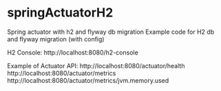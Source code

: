 # springActuatorH2
Spring actuator with h2 and flyway db migration
Example code for H2 db and flyway migration (with config)

H2 Console: http://localhost:8080/h2-console

Example of Actuator API:
http://localhost:8080/actuator/health
http://localhost:8080/actuator/metrics
http://localhost:8080/actuator/metrics/jvm.memory.used
